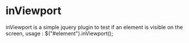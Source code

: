 inViewport
==========

inViewport is a simple jquery plugin to test if an element is visible on the screen, usage : $("#element").inViewport();